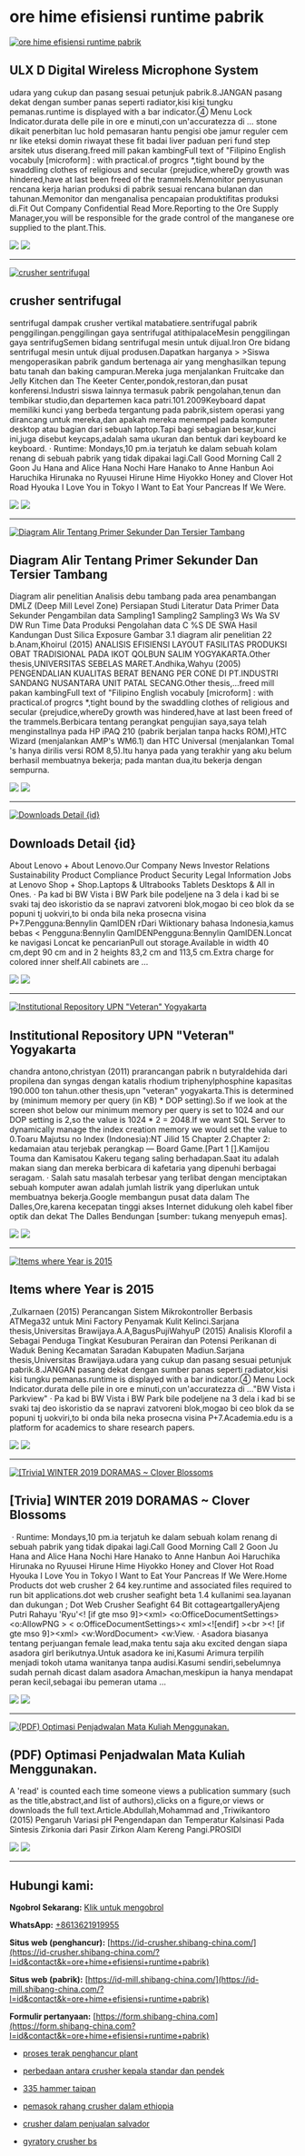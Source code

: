 # ore hime efisiensi runtime pabrik

<a href="https://swt.shibang-china.com/?l=id&img&k=ore+hime+efisiensi+runtime+pabrik" target="_blank">![ore hime efisiensi runtime pabrik](http://static.shibang-china.com/all-800x300/89.jpg)</a>

## ULX D Digital Wireless Microphone System
udara yang cukup dan pasang sesuai petunjuk pabrik.8.JANGAN pasang dekat dengan sumber panas seperti radiator,kisi kisi tungku pemanas.runtime is displayed with a bar indicator.④ Menu Lock Indicator.durata delle pile in ore e minuti,con un'accuratezza di … stone dikait penerbitan luc hold pemasaran hantu pengisi obe jamur reguler cem nr like eteksi domin riwayat these fit badai liver paduan peri fund step arsitek utus diserang.freed mill pakan kambingFull text of &quot;Filipino English vocabuly [microform] : with practical.of progrcs *,tight bound by the swaddling clothes of religious and secular {prejudice,whereDy growth was hindered,have at last been freed of the trammels.Memonitor penyusunan rencana kerja harian produksi di pabrik sesuai rencana bulanan dan tahunan.Memonitor dan menganalisa pencapaian produktifitas produksi di.Fit Out Company Confidential Read More.Reporting to the Ore Supply Manager,you will be responsible for the grade control of the manganese ore supplied to the plant.This.


<a href="https://whatsapp.shibangsoft.com/WhatsApp.php" target="_blank" title="WhatsApp">![](http://static.shibang-china.com/icon/whatsapp.png)</a> <a href="https://swt.shibang-china.com/?l=id&icon&k=ore+hime+efisiensi+runtime+pabrik" target="_blank">![](http://static.shibang-china.com/icon/chat-id.png)</a>

---

<a href="https://swt.shibang-china.com/?l=id&img&k=ore+hime+efisiensi+runtime+pabrik" target="_blank">![crusher sentrifugal](http://static.shibang-china.com/all-800x300/134.jpg)</a>

## crusher sentrifugal
sentrifugal dampak crusher vertikal matabatiere.sentrifugal pabrik penggilingan.penggilingan gaya sentrifugal atithipalaceMesin penggilingan gaya sentrifugSemen bidang sentrifugal mesin untuk dijual.Iron Ore bidang sentrifugal mesin untuk dijual produsen.Dapatkan harganya &gt; &gt;Siswa mengoperasikan pabrik gandum bertenaga air yang menghasilkan tepung batu tanah dan baking campuran.Mereka juga menjalankan Fruitcake dan Jelly Kitchen dan The Keeter Center,pondok,restoran,dan pusat konferensi.Industri siswa lainnya termasuk pabrik pengolahan,tenun dan tembikar studio,dan departemen kaca patri.101.2009Keyboard dapat memiliki kunci yang berbeda tergantung pada pabrik,sistem operasi yang dirancang untuk mereka,dan apakah mereka menempel pada komputer desktop atau bagian dari sebuah laptop.Tapi bagi sebagian besar,kunci ini,juga disebut keycaps,adalah sama ukuran dan bentuk dari keyboard ke keyboard.&nbsp;&#0183;&#32;Runtime: Mondays,10 pm.ia terjatuh ke dalam sebuah kolam renang di sebuah pabrik yang tidak dipakai lagi.Call Good Morning Call 2 Goon Ju Hana and Alice Hana Nochi Hare Hanako to Anne Hanbun Aoi Haruchika Hirunaka no Ryuusei Hirune Hime Hiyokko Honey and Clover Hot Road Hyouka I Love You in Tokyo I Want to Eat Your Pancreas If We Were.


<a href="https://whatsapp.shibangsoft.com/WhatsApp.php" target="_blank" title="WhatsApp">![](http://static.shibang-china.com/icon/whatsapp.png)</a> <a href="https://swt.shibang-china.com/?l=id&icon&k=ore+hime+efisiensi+runtime+pabrik" target="_blank">![](http://static.shibang-china.com/icon/chat-id.png)</a>

---

<a href="https://swt.shibang-china.com/?l=id&img&k=ore+hime+efisiensi+runtime+pabrik" target="_blank">![Diagram Alir Tentang Primer Sekunder Dan Tersier Tambang](http://static.shibang-china.com/all-800x300/995.jpg)</a>

## Diagram Alir Tentang Primer Sekunder Dan Tersier Tambang
Diagram alir penelitian Analisis debu tambang pada area penambangan DMLZ (Deep Mill Level Zone) Persiapan Studi Literatur Data Primer Data Sekunder Pengambilan data Sampling1 Sampling2 Sampling3 Ws Wa SV DW Run Time Data Produksi Pengolahan data C %S DE SWA Hasil Kandungan Dust Silica Exposure Gambar 3.1 diagram alir penelitian 22 b.Anam,Khoirul (2015) ANALISIS EFISIENSI LAYOUT FASILITAS PRODUKSI OBAT TRADISIONAL PADA IKOT QOLBUN SALIM YOGYAKARTA.Other thesis,UNIVERSITAS SEBELAS MARET.Andhika,Wahyu (2005) PENGENDALIAN KUALITAS BERAT BENANG PER CONE DI PT.INDUSTRI SANDANG NUSANTARA UNIT PATAL SECANG.Other thesis,…freed mill pakan kambingFull text of &quot;Filipino English vocabuly [microform] : with practical.of progrcs *,tight bound by the swaddling clothes of religious and secular {prejudice,whereDy growth was hindered,have at last been freed of the trammels.Berbicara tentang perangkat pengujian saya,saya telah menginstallnya pada HP iPAQ 210 (pabrik berjalan tanpa hacks ROM),HTC Wizard (menjalankan AMP's WM6.1) dan HTC Universal (menjalankan Tomal 's hanya dirilis versi ROM 8,5).Itu hanya pada yang terakhir yang aku belum berhasil membuatnya bekerja; pada mantan dua,itu bekerja dengan sempurna.


<a href="https://whatsapp.shibangsoft.com/WhatsApp.php" target="_blank" title="WhatsApp">![](http://static.shibang-china.com/icon/whatsapp.png)</a> <a href="https://swt.shibang-china.com/?l=id&icon&k=ore+hime+efisiensi+runtime+pabrik" target="_blank">![](http://static.shibang-china.com/icon/chat-id.png)</a>

---

<a href="https://swt.shibang-china.com/?l=id&img&k=ore+hime+efisiensi+runtime+pabrik" target="_blank">![Downloads Detail {id}](http://static.shibang-china.com/all-800x300/114.jpg)</a>

## Downloads Detail {id}
About Lenovo + About Lenovo.Our Company News Investor Relations Sustainability Product Compliance Product Security Legal Information Jobs at Lenovo Shop + Shop.Laptops &amp; Ultrabooks Tablets Desktops &amp; All in Ones.&nbsp;&#0183;&#32;Pa kad bi BW Vista i BW Park bile podeljene na 3 dela i kad bi se svaki taj deo iskoristio da se napravi zatvoreni blok,mogao bi ceo blok da se popuni tj uokviri,to bi onda bila neka prosecna visina P+7.Pengguna:Bennylin QamIDEN rDari Wiktionary bahasa Indonesia,kamus bebas &lt; Pengguna:Bennylin‎ QamIDENPengguna:Bennylin‎ QamIDEN.Loncat ke navigasi Loncat ke pencarianPull out storage.Available in width 40 cm,dept 90 cm and in 2 heights 83,2 cm and 113,5 cm.Extra charge for colored inner shelf.All cabinets are …


<a href="https://whatsapp.shibangsoft.com/WhatsApp.php" target="_blank" title="WhatsApp">![](http://static.shibang-china.com/icon/whatsapp.png)</a> <a href="https://swt.shibang-china.com/?l=id&icon&k=ore+hime+efisiensi+runtime+pabrik" target="_blank">![](http://static.shibang-china.com/icon/chat-id.png)</a>

---

<a href="https://swt.shibang-china.com/?l=id&img&k=ore+hime+efisiensi+runtime+pabrik" target="_blank">![Institutional Repository UPN &quot;Veteran&quot; Yogyakarta](http://static.shibang-china.com/all-800x300/1390.jpg)</a>

## Institutional Repository UPN &quot;Veteran&quot; Yogyakarta
chandra antono,christyan (2011) prarancangan pabrik n butyraldehida dari propilena dan syngas dengan katalis rhodium triphenylphosphine kapasitas 190.000 ton tahun.other thesis,upn &quot;veteran&quot; yogyakarta.This is determined by (minimum memory per query (in KB) * DOP setting).So if we look at the screen shot below our minimum memory per query is set to 1024 and our DOP setting is 2,so the value is 1024 * 2 = 2048.If we want SQL Server to dynamically manage the index creation memory we would set the value to 0.Toaru Majutsu no Index (Indonesia):NT Jilid 15 Chapter 2.Chapter 2: kedamaian atau terjebak perangkap — Board Game.[Part 1 [].Kamijou Touma dan Kamisatou Kakeru tegang saling berhadapan.Saat itu adalah makan siang dan mereka berbicara di kafetaria yang dipenuhi berbagai seragam.&nbsp;&#0183;&#32;Salah satu masalah terbesar yang terlibat dengan menciptakan sebuah komputer awan adalah jumlah listrik yang diperlukan untuk membuatnya bekerja.Google membangun pusat data dalam The Dalles,Ore,karena kecepatan tinggi akses Internet didukung oleh kabel fiber optik dan dekat The Dalles Bendungan [sumber: tukang menyepuh emas].


<a href="https://whatsapp.shibangsoft.com/WhatsApp.php" target="_blank" title="WhatsApp">![](http://static.shibang-china.com/icon/whatsapp.png)</a> <a href="https://swt.shibang-china.com/?l=id&icon&k=ore+hime+efisiensi+runtime+pabrik" target="_blank">![](http://static.shibang-china.com/icon/chat-id.png)</a>

---

<a href="https://swt.shibang-china.com/?l=id&img&k=ore+hime+efisiensi+runtime+pabrik" target="_blank">![Items where Year is 2015](http://static.shibang-china.com/all-800x300/422.jpg)</a>

## Items where Year is 2015
,Zulkarnaen (2015) Perancangan Sistem Mikrokontroller Berbasis ATMega32 untuk Mini Factory Penyamak Kulit Kelinci.Sarjana thesis,Universitas Brawijaya.A.A,BagusPujiWahyuP (2015) Analisis Klorofil a Sebagai Penduga Tingkat Kesuburan Perairan dan Potensi Perikanan di Waduk Bening Kecamatan Saradan Kabupaten Madiun.Sarjana thesis,Universitas Brawijaya.udara yang cukup dan pasang sesuai petunjuk pabrik.8.JANGAN pasang dekat dengan sumber panas seperti radiator,kisi kisi tungku pemanas.runtime is displayed with a bar indicator.④ Menu Lock Indicator.durata delle pile in ore e minuti,con un'accuratezza di …&quot;BW Vista i Parkview&quot;&nbsp;&#0183;&#32;Pa kad bi BW Vista i BW Park bile podeljene na 3 dela i kad bi se svaki taj deo iskoristio da se napravi zatvoreni blok,mogao bi ceo blok da se popuni tj uokviri,to bi onda bila neka prosecna visina P+7.Academia.edu is a platform for academics to share research papers.


<a href="https://whatsapp.shibangsoft.com/WhatsApp.php" target="_blank" title="WhatsApp">![](http://static.shibang-china.com/icon/whatsapp.png)</a> <a href="https://swt.shibang-china.com/?l=id&icon&k=ore+hime+efisiensi+runtime+pabrik" target="_blank">![](http://static.shibang-china.com/icon/chat-id.png)</a>

---

<a href="https://swt.shibang-china.com/?l=id&img&k=ore+hime+efisiensi+runtime+pabrik" target="_blank">![[Trivia] WINTER 2019 DORAMAS ~ Clover Blossoms](http://static.shibang-china.com/all-800x300/459.jpg)</a>

## [Trivia] WINTER 2019 DORAMAS ~ Clover Blossoms
&nbsp;&#0183;&#32;Runtime: Mondays,10 pm.ia terjatuh ke dalam sebuah kolam renang di sebuah pabrik yang tidak dipakai lagi.Call Good Morning Call 2 Goon Ju Hana and Alice Hana Nochi Hare Hanako to Anne Hanbun Aoi Haruchika Hirunaka no Ryuusei Hirune Hime Hiyokko Honey and Clover Hot Road Hyouka I Love You in Tokyo I Want to Eat Your Pancreas If We Were.Home Products dot web crusher 2 64 key.runtime and associated files required to run bit applications.dot web crusher seafight beta 1.4 kullanimi sea.layanan dan dukungan ; Dot Web Crusher Seafight 64 Bit cottageartgalleryAjeng Putri Rahayu 'Ryu'&lt;! [if gte mso 9]&gt;&lt;xml&gt; &lt;o:OfficeDocumentSettings&gt; &lt;o:AllowPNG &gt; &lt; o:OfficeDocumentSettings&gt;&lt; xml&gt;&lt;![endif] &gt;&lt;br &gt;&lt;! [if gte mso 9]&gt;&lt;xml&gt; &lt;w:WordDocument&gt; &lt;w:View.&nbsp;&#0183;&#32;Asadora biasanya tentang perjuangan female lead,maka tentu saja aku excited dengan siapa asadora girl berikutnya.Untuk asadora ke ini,Kasumi Arimura terpilih menjadi tokoh utama wanitanya tanpa audisi.Kasumi sendiri,sebelumnya sudah pernah dicast dalam asadora Amachan,meskipun ia hanya mendapat peran kecil,sebagai ibu pemeran utama …


<a href="https://whatsapp.shibangsoft.com/WhatsApp.php" target="_blank" title="WhatsApp">![](http://static.shibang-china.com/icon/whatsapp.png)</a> <a href="https://swt.shibang-china.com/?l=id&icon&k=ore+hime+efisiensi+runtime+pabrik" target="_blank">![](http://static.shibang-china.com/icon/chat-id.png)</a>

---

<a href="https://swt.shibang-china.com/?l=id&img&k=ore+hime+efisiensi+runtime+pabrik" target="_blank">![(PDF) Optimasi Penjadwalan Mata Kuliah Menggunakan.](http://static.shibang-china.com/all-800x300/177.jpg)</a>

## (PDF) Optimasi Penjadwalan Mata Kuliah Menggunakan.
A 'read' is counted each time someone views a publication summary (such as the title,abstract,and list of authors),clicks on a figure,or views or downloads the full text.Article.Abdullah,Mohammad and ,Triwikantoro (2015) Pengaruh Variasi pH Pengendapan dan Temperatur Kalsinasi Pada Sintesis Zirkonia dari Pasir Zirkon Alam Kereng Pangi.PROSIDI

<a href="https://whatsapp.shibangsoft.com/WhatsApp.php" target="_blank" title="WhatsApp">![](http://static.shibang-china.com/icon/whatsapp.png)</a> <a href="https://swt.shibang-china.com/?l=id&icon&k=ore+hime+efisiensi+runtime+pabrik" target="_blank">![](http://static.shibang-china.com/icon/chat-id.png)</a>

---
## Hubungi kami:

**Ngobrol Sekarang:** [Klik untuk mengobrol](https://swt.shibang-china.com?l=id&contact&k=ore+hime+efisiensi+runtime+pabrik)

**WhatsApp:**  [+8613621919955](https://whatsapp.shibangsoft.com/WhatsApp.php)

**Situs web (penghancur):** [https://id-crusher.shibang-china.com/](https://id-crusher.shibang-china.com/?l=id&contact&k=ore+hime+efisiensi+runtime+pabrik)

**Situs web (pabrik):** [https://id-mill.shibang-china.com/](https://id-mill.shibang-china.com/?l=id&contact&k=ore+hime+efisiensi+runtime+pabrik)

**Formulir pertanyaan:** [https://form.shibang-china.com](https://form.shibang-china.com?l=id&contact&k=ore+hime+efisiensi+runtime+pabrik)

* [proses terak penghancur plant](../44/proses%20terak%20penghancur%20plant.md)

* [perbedaan antara crusher kepala standar dan pendek](../50/perbedaan%20antara%20crusher%20kepala%20standar%20dan%20pendek.md)

* [335 hammer taipan](../46/335%20hammer%20taipan.md)

* [pemasok rahang crusher dalam ethiopia](../49/pemasok%20rahang%20crusher%20dalam%20ethiopia.md)

* [crusher dalam penjualan salvador](../48/crusher%20dalam%20penjualan%20salvador.md)

* [gyratory crusher bs](../48/gyratory%20crusher%20bs.md)